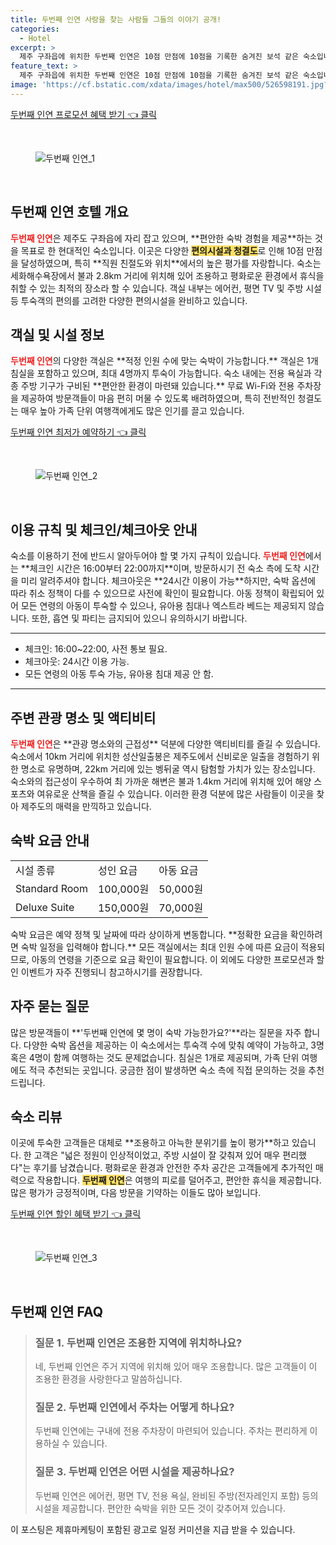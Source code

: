 ```yaml
---
title: 두번째 인연 사랑을 찾는 사람들 그들의 이야기 공개!
categories:
  - Hotel
excerpt: >
  제주 구좌읍에 위치한 두번째 인연은 10점 만점에 10점을 기록한 숨겨진 보석 같은 숙소입니다. 청결과 편안함을 겸비한 이 공간에서 여유로운 시간을 가져보세요!
feature_text: >
  제주 구좌읍에 위치한 두번째 인연은 10점 만점에 10점을 기록한 숨겨진 보석 같은 숙소입니다. 청결과 편안함을 겸비한 이 공간에서 여유로운 시간을 가져보세요!
image: 'https://cf.bstatic.com/xdata/images/hotel/max500/526598191.jpg?k=7b10c37c043486d5fb3fd8850476ac9bfa69b0aa11d9ff9514df00e277980359&o=&hp=1'
---
```


<p><a class="modoo-button" href="https://tinyurl.com/28ombx5u" rel="nofollow noopener">두번째 인연 프로모션 혜택 받기 👈 클릭</a></p><br/>
<figure class="image"><img alt="두번째 인연_1" src="https://cf.bstatic.com/xdata/images/hotel/max1024x768/526597781.jpg?k=dd57154cc82379448dd6f07919d78d13c869b96f6ccc1b05a961e3ef72ef350a&amp;o=&amp;hp=1"/></figure><br/>

<h2 id="숙소소개">두번째 인연 호텔 개요</h2>
<p><b><span style="color: #ee2323;">두번째 인연</span></b>은 제주도 구좌읍에 자리 잡고 있으며, **편안한 숙박 경험을 제공**하는 것을 목표로 한 현대적인 숙소입니다. 이곳은 다양한 <b><span style="background-color: #ffe066;">편의시설과 청결도</span></b>로 인해 10점 만점을 달성하였으며, 특히 **직원 친절도와 위치**에서의 높은 평가를 자랑합니다. 숙소는 세화해수욕장에서 불과 2.8km 거리에 위치해 있어 조용하고 평화로운 환경에서 휴식을 취할 수 있는 최적의 장소라 할 수 있습니다. 객실 내부는 에어컨, 평면 TV 및 주방 시설 등 투숙객의 편의를 고려한 다양한 편의시설을 완비하고 있습니다.</p>
<h2 id="객실정보">객실 및 시설 정보</h2>
<p><b><span style="color: #ee2323;">두번째 인연</span></b>의 다양한 객실은 **적정 인원 수에 맞는 숙박이 가능합니다.** 객실은 1개 침실을 포함하고 있으며, 최대 4명까지 투숙이 가능합니다. 숙소 내에는 전용 욕실과 각종 주방 기구가 구비된 **편안한 환경이 마련돼 있습니다.** 무료 Wi-Fi와 전용 주차장을 제공하여 방문객들이 마음 편히 머물 수 있도록 배려하였으며, 특히 전반적인 청결도는 매우 높아 가족 단위 여행객에게도 많은 인기를 끌고 있습니다.</p>
<p><a class="modoo-button" href="https://tinyurl.com/28ombx5u" rel="nofollow noopener">두번째 인연 최저가 예약하기 👈 클릭</a></p><br/>
<figure class="image"><img alt="두번째 인연_2" src="https://cf.bstatic.com/xdata/images/hotel/max500/526598191.jpg?k=7b10c37c043486d5fb3fd8850476ac9bfa69b0aa11d9ff9514df00e277980359&amp;o=&amp;hp=1"/></figure><br/>
<h2 id="규칙안내">이용 규칙 및 체크인/체크아웃 안내</h2>
<p>숙소를 이용하기 전에 반드시 알아두어야 할 몇 가지 규칙이 있습니다. <b><span style="color: #ee2323;">두번째 인연</span></b>에서는 **체크인 시간은 16:00부터 22:00까지**이며, 방문하시기 전 숙소 측에 도착 시간을 미리 알려주셔야 합니다. 체크아웃은 **24시간 이용이 가능**하지만, 숙박 옵션에 따라 취소 정책이 다를 수 있으므로 사전에 확인이 필요합니다. 아동 정책이 확립되어 있어 모든 연령의 아동이 투숙할 수 있으나, 유아용 침대나 엑스트라 베드는 제공되지 않습니다. 또한, 흡연 및 파티는 금지되어 있으니 유의하시기 바랍니다.</p>
<hr/>
<ul>
<li>체크인: 16:00~22:00, 사전 통보 필요.</li>
<li>체크아웃: 24시간 이용 가능.</li>
<li>모든 연령의 아동 투숙 가능, 유아용 침대 제공 안 함.</li>
</ul>
<hr/>
<h2 id="관광명소">주변 관광 명소 및 액티비티</h2>
<p><b><span style="color: #ee2323;">두번째 인연</span></b>은 **관광 명소와의 근접성** 덕분에 다양한 액티비티를 즐길 수 있습니다. 숙소에서 10km 거리에 위치한 성산일출봉은 제주도에서 신비로운 일출을 경험하기 위한 명소로 유명하며, 22km 거리에 있는 벵뒤굴 역시 탐험할 가치가 있는 장소입니다. 숙소와의 접근성이 우수하여 최 가까운 해변은 불과 1.4km 거리에 위치해 있어 해양 스포츠와 여유로운 산책을 즐길 수 있습니다. 이러한 환경 덕분에 많은 사람들이 이곳을 찾아 제주도의 매력을 만끽하고 있습니다.</p>
<h2 id="숙박요금안내">숙박 요금 안내</h2>
<table>
<tr>
<td>시설 종류</td>
<td>성인 요금</td>
<td>아동 요금</td>
</tr>
<tr>
<td>Standard Room</td>
<td>100,000원</td>
<td>50,000원</td>
</tr>
<tr>
<td>Deluxe Suite</td>
<td>150,000원</td>
<td>70,000원</td>
</tr>
</table>
<p>숙박 요금은 예약 정책 및 날짜에 따라 상이하게 변동합니다. **정확한 요금을 확인하려면 숙박 일정을 입력해야 합니다.** 모든 객실에서는 최대 인원 수에 따른 요금이 적용되므로, 아동의 연령을 기준으로 요금 확인이 필요합니다. 이 외에도 다양한 프로모션과 할인 이벤트가 자주 진행되니 참고하시기를 권장합니다.</p>
<h2 id="FAQ">자주 묻는 질문</h2>
<p>많은 방문객들이 **'두번째 인연에 몇 명이 숙박 가능한가요?'**라는 질문을 자주 합니다. 다양한 숙박 옵션을 제공하는 이 숙소에서는 투숙객 수에 맞춰 예약이 가능하고, 3명 혹은 4명이 함께 여행하는 것도 문제없습니다. 침실은 1개로 제공되며, 가족 단위 여행에도 적극 추천되는 곳입니다. 궁금한 점이 발생하면 숙소 측에 직접 문의하는 것을 추천드립니다.</p>
<h2 id="숙소후기">숙소 리뷰</h2>
<p>이곳에 투숙한 고객들은 대체로 **조용하고 아늑한 분위기를 높이 평가**하고 있습니다. 한 고객은 "넓은 정원이 인상적이었고, 주방 시설이 잘 갖춰져 있어 매우 편리했다"는 후기를 남겼습니다. 평화로운 환경과 안전한 주차 공간은 고객들에게 추가적인 매력으로 작용합니다. <b><span style="background-color: #ffe066;">두번째 인연</span></b>은 여행의 피로를 덜어주고, 편안한 휴식을 제공합니다. 많은 평가가 긍정적이며, 다음 방문을 기약하는 이들도 많아 보입니다.</p>

<p><a class="modoo-button" href="https://tinyurl.com/28ombx5u" rel="nofollow noopener">두번째 인연 할인 혜택 받기 👈 클릭</a></p><br>

<figure class="image"><img src="https://cf.bstatic.com/xdata/images/hotel/max500/526599063.jpg?k=209503ef8f4e6713c61f38c270e375927d3e98286bff12ce04574efbe0d65d39&o=&hp=1" alt="두번째 인연_3"></figure><br>
<h2 id="두번째 인연_FAQ">두번째 인연 FAQ</h2>
<div itemscope="" itemtype="https://schema.org/FAQPage"> 
<blockquote> 
<div itemscope="" itemprop="mainEntity" itemtype="https://schema.org/Question"> 
<h3 id="질문_1" itemprop="name">질문 1. 두번째 인연은 조용한 지역에 위치하나요?</h3> 
<div itemscope="" itemprop="acceptedAnswer" itemtype="https://schema.org/Answer"> 
<span itemprop="text"> 
<p>네, 두번째 인연은 주거 지역에 위치해 있어 매우 조용합니다. 많은 고객들이 이 조용한 환경을 사랑한다고 말씀하십니다.</p> 
</span> 
</div> 
</div> 

<div itemscope="" itemprop="mainEntity" itemtype="https://schema.org/Question"> 
<h3 id="질문_2" itemprop="name">질문 2. 두번째 인연에서 주차는 어떻게 하나요?</h3> 
<div itemscope="" itemprop="acceptedAnswer" itemtype="https://schema.org/Answer"> 
<span itemprop="text"> 
<p>두번째 인연에는 구내에 전용 주차장이 마련되어 있습니다. 주차는 편리하게 이용하실 수 있습니다.</p> 
</span> 
</div> 
</div> 

<div itemscope="" itemprop="mainEntity" itemtype="https://schema.org/Question"> 
<h3 id="질문_3" itemprop="name">질문 3. 두번째 인연은 어떤 시설을 제공하나요?</h3> 
<div itemscope="" itemprop="acceptedAnswer" itemtype="https://schema.org/Answer"> 
<span itemprop="text"> 
<p>두번째 인연은 에어컨, 평면 TV, 전용 욕실, 완비된 주방(전자레인지 포함) 등의 시설을 제공합니다. 편안한 숙박을 위한 모든 것이 갖추어져 있습니다.</p> 
</span> 
</div> 
</div> 
</blockquote> 
</div><p>이 포스팅은 제휴마케팅이 포함된 광고로 일정 커미션을 지급 받을 수 있습니다.</p>

